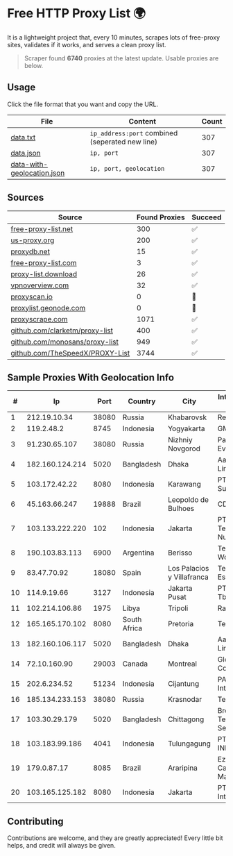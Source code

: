 
# Free HTTP Proxy List 🌍

It is a lightweight project that, every 10 minutes, scrapes lots of free-proxy sites, validates if it works, and serves a clean proxy list.


> Scraper found **6740** proxies at the latest update. Usable proxies are below.

## Usage

Click the file format that you want and copy the URL.


|File|Content|Count|
|----|-------|-----|
|[data.txt](https://raw.githubusercontent.com/themiralay/Proxy-List-World/master/data.txt)|`ip_address:port` combined (seperated new line)|307|
|[data.json](https://raw.githubusercontent.com/themiralay/Proxy-List-World/master/data.json)|`ip, port`|307|
|[data-with-geolocation.json](https://raw.githubusercontent.com/themiralay/Proxy-List-World/master/data-with-geolocation.json)|`ip, port, geolocation`|307|

## Sources

|Source|Found Proxies|Succeed|
|------|-------------|-------|
|[free-proxy-list.net](https://free-proxy-list.net)|300|✅|
|[us-proxy.org](https://www.us-proxy.org)|200|✅|
|[proxydb.net](http://proxydb.net)|15|✅|
|[free-proxy-list.com](https://free-proxy-list.com/?page=&port=&type%5B%5D=http&type%5B%5D=https&up_time=0&search=Search)|3|✅|
|[proxy-list.download](https://www.proxy-list.download/HTTP)|26|✅|
|[vpnoverview.com](https://vpnoverview.com/privacy/anonymous-browsing/free-proxy-servers)|32|✅|
|[proxyscan.io](https://www.proxyscan.io)|0|🚫|
|[proxylist.geonode.com](https://proxylist.geonode.com/api/proxy-list?limit=300&page=1&sort_by=lastChecked&sort_type=desc&protocols=http,https)|0|🚫|
|[proxyscrape.com](https://api.proxyscrape.com/v2/?request=displayproxies&protocol=http&timeout=10000&country=all&ssl=all&anonymity=all)|1071|✅|
|[github.com/clarketm/proxy-list](https://raw.githubusercontent.com/clarketm/proxy-list/master/proxy-list-raw.txt)|400|✅|
|[github.com/monosans/proxy-list](https://raw.githubusercontent.com/monosans/proxy-list/main/proxies/http.txt)|949|✅|
|[github.com/TheSpeedX/PROXY-List](https://raw.githubusercontent.com/TheSpeedX/PROXY-List/master/http.txt)|3744|✅|


## Sample Proxies With Geolocation Info

|#|Ip|Port|Country|City|Internet Service Provider|
|-|--|----|-------|----|-------------------------|
|1|212.19.10.34|38080|Russia|Khabarovsk|Redcom LIR|
|2|119.2.48.2|8745|Indonesia|Yogyakarta|GMEDIA|
|3|91.230.65.107|38080|Russia|Nizhniy Novgorod|Panin Kirill Evgenyevich|
|4|182.160.124.214|5020|Bangladesh|Dhaka|Aamra Networks Limited|
|5|103.172.42.22|8080|Indonesia|Karawang|PT Media Solusi Sukses|
|6|45.163.66.247|19888|Brazil|Leopoldo de Bulhoes|CDM TELECOM|
|7|103.133.222.220|102|Indonesia|Jakarta|PT Cloud Teknologi Nusantara|
|8|190.103.83.113|6900|Argentina|Berisso|Tecnologia WorkOut S.A.|
|9|83.47.70.92|18080|Spain|Los Palacios y Villafranca|Telefonica de Espana SAU|
|10|114.9.19.66|3127|Indonesia|Jakarta Pusat|PT. INDOSAT Tbk|
|11|102.214.106.86|1975|Libya|Tripoli|Rawafed|
|12|165.165.170.102|8080|South Africa|Pretoria|Telkom SA Ltd.|
|13|182.160.106.117|5020|Bangladesh|Dhaka|Aamra Networks Limited|
|14|72.10.160.90|29003|Canada|Montreal|GloboTech Communications|
|15|202.6.234.52|51234|Indonesia|Cijantung|PADINET - Padi Internet|
|16|185.134.233.153|38080|Russia|Krasnodar|TeleMaks Ltd|
|17|103.30.29.179|5020|Bangladesh|Chittagong|Broad Band Telecom Services Ltd.|
|18|103.183.99.186|4041|Indonesia|Tulungagung|PT.LEXXA DATA INDONUSA|
|19|179.0.87.17|8085|Brazil|Araripina|Ezra Raniery De Carvalho Macedo|
|20|103.165.125.182|8080|Indonesia|Jakarta|PT iForte Global Internet|



## Contributing

Contributions are welcome, and they are greatly appreciated! Every
little bit helps, and credit will always be given.

